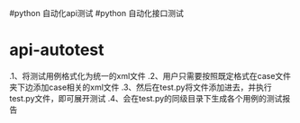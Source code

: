 #python 自动化api测试
#python 自动化接口测试
# api-autotest
.1、将测试用例格式化为统一的xml文件
.2、用户只需要按照既定格式在case文件夹下边添加case相关的xml文件
.3、然后在test.py将文件添加进去，并执行test.py文件，即可展开测试
.4、会在test.py的同级目录下生成各个用例的测试报告


